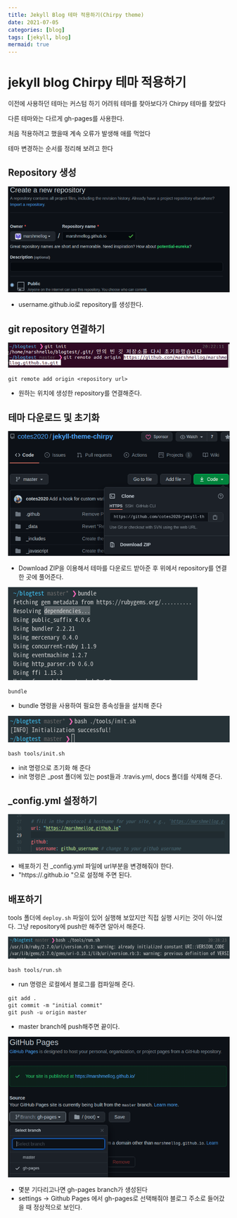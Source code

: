 ```yaml
---
title: Jekyll Blog 테마 적용하기(Chirpy theme)
date: 2021-07-05
categories: [blog]
tags: [jekyll, blog]
mermaid: true
---
```


# jekyll blog Chirpy 테마 적용하기

이전에 사용하던 테마는 커스텀 하기 어려워 테마를 찾아보다가 Chirpy 테마를 찾았다

다른 테마와는 다르게 gh-pages를 사용한다.

처음 적용하려고 했을때 계속 오류가 발생해 애를 먹었다

테마 변경하는 순서를 정리해 보려고 한다

## Repository 생성

![/assets/img/posts/startblog/2021_07_05_20_19_13.png](/assets/img/posts/startblog/2021_07_05_20_19_13.png)

- username.github.io로 repository를 생성한다.

## git repository 연결하기

![/assets/img/posts/startblog/2021_07_05_20_23_35.png](/assets/img/posts/startblog/2021_07_05_20_23_35.png)

```
git remote add origin <repository url>
```

- 원하는 위치에 생성한 repository를 연결해준다.

## 테마 다운로드 및 초기화

![/assets/img/posts/startblog/2021_07_05_20_10_15.png](/assets/img/posts/startblog/2021_07_05_20_10_15.png)

- Download ZIP을 이용해서 테마를 다운로드 받아준 후 위에서 repository를 연결한 곳에 풀어준다.

![/assets/img/posts/startblog/2021_07_05_20_27_36.png](/assets/img/posts/startblog/2021_07_05_20_27_36.png)

```
bundle
```

- bundle 명령을 사용하여 필요한 종속성들을 설치해 준다

![/assets/img/posts/startblog/2021_07_05_20_31_11.png](/assets/img/posts/startblog/2021_07_05_20_31_11.png)

```
bash tools/init.sh
```

- init 명령으로 초기화 해 준다
- init 명령은 \_post 폴더에 있는 post들과 .travis.yml, docs 폴더를 삭제해 준다.

## \_config.yml 설정하기

![/assets/img/posts/startblog/2021_07_05_20_39_44.png](/assets/img/posts/startblog/2021_07_05_20_39_44.png)

- 배포하기 전 \_config.yml 파일에 url부분을 변경해줘야 한다.
- "https://<username>.github.io "으로 설정해 주면 된다.

## 배포하기

tools 폴더에 `deploy.sh` 파일이 있어 실행해 보았지만 직접 실행 시키는 것이 아니었다. 그냥 repository에 push만 해주면 알아서 해준다.

![/assets/img/posts/startblog/2021_07_05_20_33_24.png](/assets/img/posts/startblog/2021_07_05_20_33_24.png)

```
bash tools/run.sh
```

- run 명령은 로컬에서 블로그를 컴파일해 준다.

```
git add .
git commit -m "initial commit"
git push -u origin master
```

- master branch에 push해주면 끝이다.

![/assets/img/posts/startblog/2021_07_05_20_44_36.png](/assets/img/posts/startblog/2021_07_05_20_44_36.png)

- 몇분 기다리고나면 gh-pages branch가 생성된다
- settings → Github Pages 에서 gh-pages로 선택해줘야 블로그 주소로 들어갔을 때 정상적으로 보인다.
